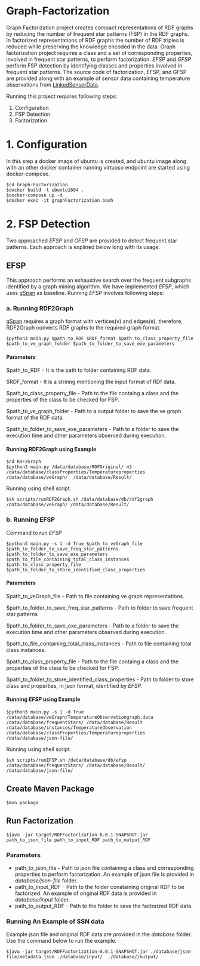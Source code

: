 # Graph-Factorization
Graph Factorization project creates compact representations of RDF graphs by reducing the number of frequent star patterns (FSP) in the RDF graphs. In factorized representations of RDF graphs the number of RDF triples is reduced while preserving the knowledge encoded in the data. Graph factorization project requires a class and a set of corresponding properties, involved in frequent star patterns, to perform factorization. *EFSP* and *GFSP* perform FSP detection by identifying classes and properties involved in frequent star patterns. The source code of factorization, EFSP, and GFSP are provided along with an example of sensor data containing temperature observations from [LinkedSensorData](http://wiki.knoesis.org/index.php/LinkedSensorData). 

Running this project requires following steps:

1.  Configuration
2.  FSP Detection
3.  Factorization

# 1.  Configuration
In this step a docker image of ubuntu is created, and ubuntu image along with an other docker container running virtuoso endpoint are started using docker-compose.
```
$cd Graph-Factorization
$docker build -t ubuntu1804 .
$docker-compose up -d
$docker exec -it graphFactorization bash
```

# 2.  FSP Detection
Two approached *EFSP* and *GFSP* are provided to detect frequent star patterns. Each approach is explined below long with its usage.

## EFSP
This approach performs an exhaustive search over the frequent subgraphs identified by a graph mining algorithm. We have implemented *EFSP*, which uses [gSpan](https://github.com/betterenvi/gSpan) as baseline. Running *EFSP* involves following steps:

### a. Running RDF2Graph
[gSpan](https://github.com/betterenvi/gSpan) requires a graph format with vertices(v) and edges(e), therefore, RDF2Graph converts RDF graphs to the required graph format. 
```
$python3 main.py $path_to_RDF $RDF_format $path_to_class_property_file $path_to_ve_graph_folder $path_to_folder_to_save_exe_parameters
```
#### Parameters
$path_to_RDF - It is the path to folder containing RDF data.

$RDF_format - It is a strinng mentioning the input format of RDf data.

$path_to_class_property_file - Path to the file containg a class and the properties of the class to be checked for FSP.

$path_to_ve_graph_folder - Path to a output folder to save the ve graph format of the RDF data.

$path_to_folder_to_save_exe_parameters - Path to a folder to save the execution time and other parameters observed during execution.

#### Running RDF2Graph using Example
```
$cd RDF2Graph
$python3 main.py /data/database/RDFOriginal/ n3 /data/database/classProperties/Temperatureproperties /data/database/veGraph/  /data/database/Result/
```
Running using shell script.
```
$sh scripts/runRDF2Graph.sh /data/database/db/rdf2graph /data/database/veGraph/ /data/database/Result/
```
### b. Running EFSP
Command to run *EFSP*
```
$python3 main.py -s 1 -d True $path_to_veGraph_file $path_to_folder_to_save_freq_star_patterns $path_to_folder_to_save_exe_parameters $path_to_file_containing_total_class_instances $path_to_class_property_file $path_to_folder_to_store_identified_class_properties
```
#### Parameters

$path_to_veGraph_file - Path to file containing ve graph representations.

$path_to_folder_to_save_freq_star_patterns - Path to folder to save frequent star patterns

$path_to_folder_to_save_exe_parameters - Path to a folder to save the execution time and other parameters observed during execution.

$path_to_file_containing_total_class_instances - Path to file containing total class instances.

$path_to_class_property_file - Path to the file containg a class and the properties of the class to be checked for FSP.

$path_to_folder_to_store_identified_class_properties - Path to folder to store class and properties, in json format, identified by *EFSP*.

#### Running *EFSP* using Example
```
$python3 main.py -s 1 -d True /data/database/veGraph/TemperatureObservationgraph.data /data/database/frequentStars/ /data/database/Result /data/database/instances/TemperatureObservation /data/database/classProperties/Temperatureproperties /data/database/json-file/
```
Running using shell script.
```
$sh scripts/runEFSP.sh /data/database/db/efsp /data/database/frequentStars/ /data/database/Result/ /data/database/json-file/
```


## Create Maven Package

```
$mvn package

```

## Run Factorization

```
$java -jar target/RDFFactorization-0.0.1-SNAPSHOT.jar path_to_json_file path_to_input_RDF path_to_output_RDF
```
### Parameters
* path_to_json_file - Path to json file containing a class and corresponding properties to perform factorization. An example of json file is provided in *database/json-file* folder.
* path_to_input_RDF - Path to the folder conataining original RDF to be factorized. An example of original RDF data is provided in *database/input* folder.
* path_to_output_RDF - Path to the folder to save the factorized RDF data. 

### Running An Example of SSN data

Example json file and original RDF data are provided in the *database* folder. Use the command below to run the example.

```
$java -jar target/RDFFactorization-0.0.1-SNAPSHOT.jar ./database/json-file/metadata.json ./database/input/  ./database//output/

```
